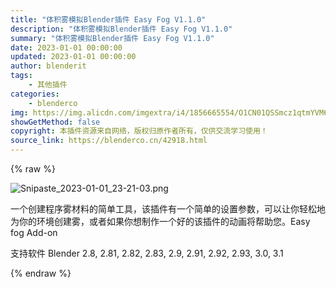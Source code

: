```yaml
---
title: "体积雾模拟Blender插件 Easy Fog V1.1.0"
description: "体积雾模拟Blender插件 Easy Fog V1.1.0"
summary: "体积雾模拟Blender插件 Easy Fog V1.1.0"
date: 2023-01-01 00:00:00
updated: 2023-01-01 00:00:00
author: blenderit
tags: 
    - 其他插件
categories:
    - blenderco
img: https://img.alicdn.com/imgextra/i4/1856665554/O1CN01QSSmcz1qtmYVM6Uug_!!1856665554.png
showGetMethod: false
copyright: 本插件资源来自网络，版权归原作者所有，仅供交流学习使用！
source_link: https://blenderco.cn/42918.html
---
```


{% raw %}
<p><img class="aligncenter" src="https://img.alicdn.com/imgextra/i4/1856665554/O1CN01QSSmcz1qtmYVM6Uug_!!1856665554.png" alt="Snipaste_2023-01-01_23-21-03.png"></p><p>一个创建程序雾材料的简单工具，该插件有一个简单的设置参数，可以让你轻松地为你的环境创建雾，或者如果你想制作一个好的该插件的动画将帮助您。Easy fog Add-on</p><p>支持软件 Blender 2.8, 2.81, 2.82, 2.83, 2.9, 2.91, 2.92, 2.93, 3.0, 3.1</p>
<div style="display: none">blenderco</div>
{% endraw %}